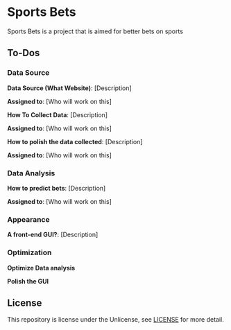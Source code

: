# Sports Bets

Sports Bets is a project that is aimed for better bets on sports

## To-Dos

### Data Source

**Data Source (What Website)**: [Description]

**Assigned to**: [Who will work on this]


**How To Collect Data**: [Description]

**Assigned to**: [Who will work on this]

**How to polish the data collected**: [Description]

**Assigned to**: [Who will work on this]

### Data Analysis

**How to predict bets**: [Description]

**Assigned to**: [Who will work on this]

### Appearance

**A front-end GUI?**: [Description]

### Optimization

**Optimize Data analysis**

**Polish the GUI**

## License

This repository is license under the Unlicense, see [LICENSE](LICENSE) for more detail.
